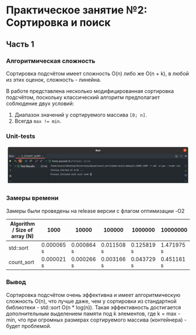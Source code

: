 # Практическое занятие №2: Сортировка и поиск

## Часть 1

### Алгоритмическая сложность 

Сортировка подсчётом имеет сложность O(n) либо же O(n + k), в любой из этих оценок, сложность - линейна.

В работе представлена несколько модифицированная сортировка подсчётом, поскольку классический алгоритм предполагает 
соблюдение двух условий:

1) Диапазон значений у сортируемого массива `[0; n]`.
2) Всегда `max != min`. 

### Unit-tests

![unit-tests](./images/unit_tests.png)

### Замеры времени

Замеры были проведены на release версии с флагом оптимизации -O2

| Algorithm / Size of array (N) | 1000       | 10000      | 100000     | 1000000    | 10000000   | 
|-------------------------------|------------|------------|------------|------------|------------|
| std::sort                     | 0.000065 s | 0.000864 s | 0.011508 s | 0.125819 s | 1.471975 s |
| count_sort                    | 0.000021 s | 0.000266 s | 0.003166 s | 0.043729 s | 0.451161 s | 

### Вывод

Сортировка подсчётом очень эффективна и имеет алгоритмическую сложность O(n), что лучше даже, чем у сортировки из 
стандартной библиотеки - std::sort O(n * log(n)). Такая эффективность достигается дополнительным выделением памяти под
k элементов, где k = max - min, что при огромных размерах сортируемого массива (контейнера) - будет проблемой.
